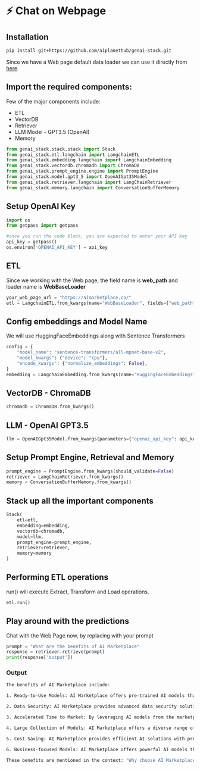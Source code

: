 # ⚡ Chat on Webpage

## Installation

```bash
pip install git+https://github.com/aiplanethub/genai-stack.git
```

Since we have a Web page default data loader we can use it directly from [here](../getting-started/default-data-types.md#pdf).&#x20;

## Import the required components:

Few of the major components include:
- ETL
- VectorDB
- Retriever
- LLM Model - GPT3.5 (OpenAI)
- Memory

```py
from genai_stack.stack.stack import Stack
from genai_stack.etl.langchain import LangchainETL
from genai_stack.embedding.langchain import LangchainEmbedding
from genai_stack.vectordb.chromadb import ChromaDB
from genai_stack.prompt_engine.engine import PromptEngine
from genai_stack.model.gpt3_5 import OpenAIGpt35Model
from genai_stack.retriever.langchain import LangChainRetriever
from genai_stack.memory.langchain import ConversationBufferMemory
```

## Setup OpenAI Key

```py
import os
from getpass import getpass

#once you run the code block, you are expected to enter your API Key
api_key = getpass()
os.environ['OPENAI_API_KEY'] = api_key
```

## ETL

Since we working with the Web page, the field name is **web_path** and loader name is **WebBaseLoader**

```py
your_web_page_url = "https://aimarketplace.co/"
etl = LangchainETL.from_kwargs(name="WebBaseLoader", fields={"web_path": your_web_page_url})
```
## Config embeddings and Model Name

We will use HuggingFaceEmbeddings along with Sentence Transformers

```py
config = {
    "model_name": "sentence-transformers/all-mpnet-base-v2",
    "model_kwargs": {"device": "cpu"},
    "encode_kwargs": {"normalize_embeddings": False},
}
embedding = LangchainEmbedding.from_kwargs(name="HuggingFaceEmbeddings", fields=config)
```

## VectorDB - ChromaDB

```py
chromadb = ChromaDB.from_kwargs()
```

## LLM - OpenAI GPT3.5

```py
llm = OpenAIGpt35Model.from_kwargs(parameters={"openai_api_key": api_key})
```

## Setup Prompt Engine, Retrieval and Memory

```py
prompt_engine = PromptEngine.from_kwargs(should_validate=False)
retriever = LangChainRetriever.from_kwargs()
memory = ConversationBufferMemory.from_kwargs()
```

## Stack up all the important components

```py
Stack(
    etl=etl,
    embedding=embedding,
    vectordb=chromadb,
    model=llm,
    prompt_engine=prompt_engine,
    retriever=retriever,
    memory=memory
)
```

## Performing ETL operations

run() will execute Extract, Transform and Load operations.

```py
etl.run()
```

## Play around with the predictions

Chat with the Web Page now, by replacing with your prompt

```py
prompt = "What are the benefits of AI Marketplace"
response = retriever.retrieve(prompt)
print(response['output'])
```

### Output

```bash
The benefits of AI Marketplace include:

1. Ready-to-Use Models: AI Marketplace offers pre-trained AI models that can accelerate innovation and simplify integration across diverse applications.

2. Data Security: AI Marketplace provides advanced data security solutions, ensuring the secure handling of your data.

3. Accelerated Time to Market: By leveraging AI models from the marketplace, you can experience faster time to market and stay ahead of the competition.

4. Large Collection of Models: AI Marketplace offers a diverse range of AI models for different industries and use cases.

5. Cost Saving: AI Marketplace provides efficient AI solutions with pre-built models, eliminating the need for a data science team. Additionally, it offers flexible scaling and pay-as-you-go pricing.

6. Business-focused Models: AI Marketplace offers powerful AI models that can optimize operations and drive growth for businesses.

These benefits are mentioned in the context: "Why choose AI Marketplace?"
```
